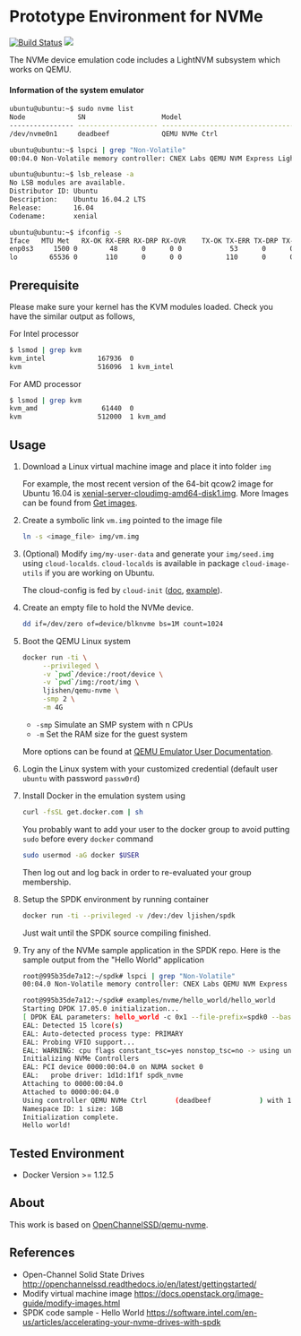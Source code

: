 # Prototype Environment for NVMe

[![Build Status](https://travis-ci.org/ljishen/nvme-env.svg?branch=master)](https://travis-ci.org/ljishen/nvme-env)
[![](https://images.microbadger.com/badges/image/ljishen/qemu-nvme.svg)](http://microbadger.com/images/ljishen/qemu-nvme)

The NVMe device emulation code includes a LightNVM subsystem which works on QEMU.

#### Information of the system emulator
```bash
ubuntu@ubuntu:~$ sudo nvme list
Node             SN                   Model                                    Version  Namespace Usage                      Format           FW Rev
---------------- -------------------- ---------------------------------------- -------- --------- -------------------------- ---------------- --------
/dev/nvme0n1     deadbeef             QEMU NVMe Ctrl                           1.1      1           1.07  GB /   1.07  GB      4 KiB +  0 B   1.0

ubuntu@ubuntu:~$ lspci | grep "Non-Volatile"
00:04.0 Non-Volatile memory controller: CNEX Labs QEMU NVM Express LightNVM Controller

ubuntu@ubuntu:~$ lsb_release -a
No LSB modules are available.
Distributor ID: Ubuntu
Description:    Ubuntu 16.04.2 LTS
Release:        16.04
Codename:       xenial

ubuntu@ubuntu:~$ ifconfig -s
Iface   MTU Met   RX-OK RX-ERR RX-DRP RX-OVR    TX-OK TX-ERR TX-DRP TX-OVR Flg
enp0s3     1500 0        48      0      0 0            53      0      0      0 BMRU
lo        65536 0       110      0      0 0           110      0      0      0 LRU
```

## Prerequisite

Please make sure your kernel has the KVM modules loaded. Check you have the similar output as follows,

For Intel processor
```bash
$ lsmod | grep kvm
kvm_intel             167936  0
kvm                   516096  1 kvm_intel
```

For AMD processor
```bash
$ lsmod | grep kvm
kvm_amd                61440  0
kvm                   512000  1 kvm_amd
```

## Usage

1. Download a Linux virtual machine image and place it into folder `img`

   For example, the most recent version of the 64-bit qcow2 image for Ubuntu 16.04 is [xenial-server-cloudimg-amd64-disk1.img](http://cloud-images.ubuntu.com/xenial/current/xenial-server-cloudimg-amd64-disk1.img). More Images can be found from [Get images](https://docs.openstack.org/image-guide/obtain-images.html).

1. Create a symbolic link `vm.img` pointed to the image file
   ```bash
   ln -s <image_file> img/vm.img
   ```

1. (Optional) Modify `img/my-user-data` and generate your `img/seed.img` using `cloud-localds`. `cloud-localds` is available in package `cloud-image-utils` if you are working on Ubuntu.

   The cloud-config is fed by `cloud-init` ([doc](http://cloudinit.readthedocs.io/en/latest/topics/examples.html), [example](http://blog.dustinkirkland.com/2016/09/howto-launch-ubuntu-cloud-image-with.html)).

1. Create an empty file to hold the NVMe device.
   ```bash
   dd if=/dev/zero of=device/blknvme bs=1M count=1024
   ```

1. Boot the QEMU Linux system
   ```bash
   docker run -ti \
        --privileged \
        -v `pwd`/device:/root/device \
        -v `pwd`/img:/root/img \
        ljishen/qemu-nvme \
        -smp 2 \
        -m 4G
   ```
   * `-smp` Simulate an SMP system with n CPUs
   * `-m`  Set the RAM size for the guest system

   More options can be found at [QEMU Emulator User Documentation](http://download.qemu.org/qemu-doc.html).

1. Login the Linux system with your customized credential (default user `ubuntu` with password `passw0rd`)

1. Install Docker in the emulation system using
   ```bash
   curl -fsSL get.docker.com | sh
   ```
   You probably want to add your user to the docker group to avoid putting `sudo` before every `docker` command
   ```bash
   sudo usermod -aG docker $USER
   ```
   Then log out and log back in order to re-evaluated your group membership.

1. Setup the SPDK environment by running container
   ```bash
   docker run -ti --privileged -v /dev:/dev ljishen/spdk
   ```
   Just wait until the SPDK source compiling finished.

1. Try any of the NVMe sample application in the SPDK repo. Here is the sample output from the "Hello World" application
   ```bash
   root@995b35de7a12:~/spdk# lspci | grep "Non-Volatile"
   00:04.0 Non-Volatile memory controller: CNEX Labs QEMU NVM Express LightNVM Controller

   root@995b35de7a12:~/spdk# examples/nvme/hello_world/hello_world
   Starting DPDK 17.05.0 initialization...
   [ DPDK EAL parameters: hello_world -c 0x1 --file-prefix=spdk0 --base-virtaddr=0x1000000000 --proc-type=auto ]
   EAL: Detected 15 lcore(s)
   EAL: Auto-detected process type: PRIMARY
   EAL: Probing VFIO support...
   EAL: WARNING: cpu flags constant_tsc=yes nonstop_tsc=no -> using unreliable clock cycles !
   Initializing NVMe Controllers
   EAL: PCI device 0000:00:04.0 on NUMA socket 0
   EAL:   probe driver: 1d1d:1f1f spdk_nvme
   Attaching to 0000:00:04.0
   Attached to 0000:00:04.0
   Using controller QEMU NVMe Ctrl       (deadbeef            ) with 1 namespaces.
   Namespace ID: 1 size: 1GB
   Initialization complete.
   Hello world!
   ```

## Tested Environment

* Docker Version >= 1.12.5

## About

This work is based on [OpenChannelSSD/qemu-nvme](https://github.com/OpenChannelSSD/qemu-nvme).

## References

* Open-Channel Solid State Drives http://openchannelssd.readthedocs.io/en/latest/gettingstarted/
* Modify virtual machine image https://docs.openstack.org/image-guide/modify-images.html
* SPDK code sample - Hello World https://software.intel.com/en-us/articles/accelerating-your-nvme-drives-with-spdk
